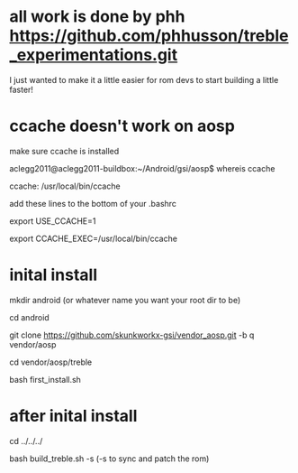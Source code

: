 # all work is done by phh https://github.com/phhusson/treble_experimentations.git

I just wanted to make it a little easier for rom devs to start building a little faster!

# ccache doesn't work on aosp

make sure ccache is installed

aclegg2011@aclegg2011-buildbox:~/Android/gsi/aosp$ whereis ccache

ccache: /usr/local/bin/ccache

add these lines to the bottom of your .bashrc

export USE_CCACHE=1

export CCACHE_EXEC=/usr/local/bin/ccache


# inital install

mkdir android (or whatever name you want your root dir to be)

cd android

git clone https://github.com/skunkworkx-gsi/vendor_aosp.git -b q vendor/aosp

cd vendor/aosp/treble

bash first_install.sh 

# after inital install

cd ../../../

bash build_treble.sh -s (-s to sync and patch the rom)
